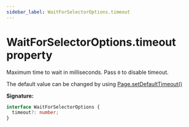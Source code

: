 ```yaml
---
sidebar_label: WaitForSelectorOptions.timeout
---
```


# WaitForSelectorOptions.timeout property

Maximum time to wait in milliseconds. Pass `0` to disable timeout.

The default value can be changed by using [Page.setDefaultTimeout()](./puppeteer.page.setdefaulttimeout.md)

**Signature:**

```typescript
interface WaitForSelectorOptions {
  timeout?: number;
}
```
